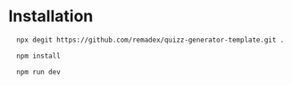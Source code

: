 # Installation

```bash
  npx degit https://github.com/remadex/quizz-generator-template.git .
```

```bash
  npm install
```

```bash
  npm run dev
```
